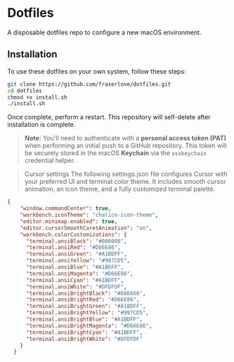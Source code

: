 # Dotfiles
A disposable dotfiles repo to configure a new macOS environment.

## Installation
To use these dotfiles on your own system, follow these steps:
```sh
git clone https://github.com/fraserlove/dotfiles.git
cd dotfiles
chmod +x install.sh
./install.sh
```
Once complete, perform a restart. This repository will self-delete after installation is complete.

> **Note:** You'll need to authenticate with a **personal access token (PAT)** when performing an initial push to a GitHub repository. This token will be securely stored in the macOS **Keychain** via the `osxkeychain` credential helper.

> Cursor settings
> The following settings.json file configures Cursor with your preferred UI and terminal color theme. It includes smooth cursor animation, an icon theme, and a fully customized terminal palette.
```json
{
    "window.commandCenter": true,
    "workbench.iconTheme": "chalice-icon-theme",
    "editor.minimap.enabled": true,
    "editor.cursorSmoothCaretAnimation": "on",
    "workbench.colorCustomizations": {
      "terminal.ansiBlack": "#000000",
      "terminal.ansiRed": "#D66E86",
      "terminal.ansiGreen": "#A1BDFF",
      "terminal.ansiYellow": "#997CD5",
      "terminal.ansiBlue": "#A1BDFF",
      "terminal.ansiMagenta": "#D66E86",
      "terminal.ansiCyan": "#A1BDFF",
      "terminal.ansiWhite": "#DFDFDF",
      "terminal.ansiBrightBlack": "#666666",
      "terminal.ansiBrightRed": "#D66E86",
      "terminal.ansiBrightGreen": "#A1BDFF",
      "terminal.ansiBrightYellow": "#997CD5",
      "terminal.ansiBrightBlue": "#A1BDFF",
      "terminal.ansiBrightMagenta": "#D66E86",
      "terminal.ansiBrightCyan": "#A1BDFF",
      "terminal.ansiBrightWhite": "#DFDFDF"
    }
  }
```
